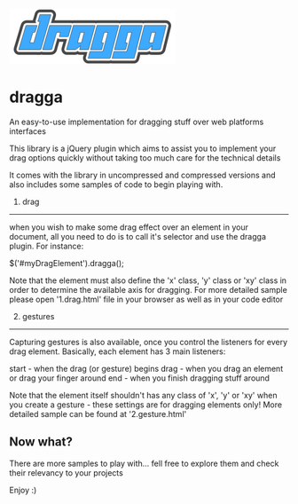 ![project-poster][poster]

[poster]:https://raw.githubusercontent.com/ymz-rocks/emblems/master/dragga.js/logo.png "Dragga project"


dragga
======


An easy-to-use implementation for dragging stuff over web platforms interfaces

This library is a jQuery plugin which aims to assist you to implement your drag options quickly without taking too much care for the technical details

It comes with the library in uncompressed and compressed versions and also includes some samples of code to begin playing with.

1) drag
-------

when you wish to make some drag effect over an element in your document, all you need to do is to call it's selector and use the dragga plugin. For instance:

$('#myDragElement').dragga();

Note that the element must also define the 'x' class, 'y' class or 'xy' class in order to determine the available axis for dragging. For more detailed sample please open '1.drag.html' file in your browser as well as in your code editor


2) gestures
-----------

Capturing gestures is also available, once you control the listeners for every drag element. Basically, each element has 3 main listeners:

start - when the drag (or gesture) begins
drag - when you drag an element or drag your finger around
end - when you finish dragging stuff around

Note that the element itself shouldn't has any class of 'x', 'y' or 'xy' when you create a gesture - these settings are for dragging elements only! More detailed sample can be found at '2.gesture.html'


Now what?
---------

There are more samples to play with... fell free to explore them and check their relevancy to your projects

Enjoy :)

